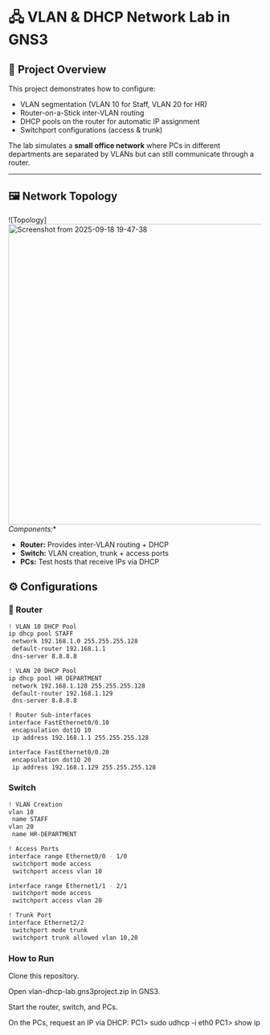 # 🖧 VLAN & DHCP Network Lab in GNS3

## 📌 Project Overview
This project demonstrates how to configure:
- VLAN segmentation (VLAN 10 for Staff, VLAN 20 for HR)
- Router-on-a-Stick inter-VLAN routing
- DHCP pools on the router for automatic IP assignment
- Switchport configurations (access & trunk)

The lab simulates a **small office network** where PCs in different departments are separated by VLANs but can still communicate through a router.

---
## 🖼️ Network Topology
![Topology]
<img width="1012" height="598" alt="Screenshot from 2025-09-18 19-47-38" src="https://github.com/user-attachments/assets/ad763e9b-32aa-4d9d-b632-0e33dad5e0ef" />
*Components:**
- **Router:** Provides inter-VLAN routing + DHCP
- **Switch:** VLAN creation, trunk + access ports
- **PCs:** Test hosts that receive IPs via DHCP

## ⚙️ Configurations

### 🔹 Router
```bash
! VLAN 10 DHCP Pool
ip dhcp pool STAFF
 network 192.168.1.0 255.255.255.128
 default-router 192.168.1.1
 dns-server 8.8.8.8

! VLAN 20 DHCP Pool
ip dhcp pool HR DEPARTMENT
 network 192.168.1.128 255.255.255.128
 default-router 192.168.1.129
 dns-server 8.8.8.8

! Router Sub-interfaces
interface FastEthernet0/0.10
 encapsulation dot1Q 10
 ip address 192.168.1.1 255.255.255.128

interface FastEthernet0/0.20
 encapsulation dot1Q 20
 ip address 192.168.1.129 255.255.255.128
```

### Switch
```bash
! VLAN Creation
vlan 10
 name STAFF
vlan 20
 name HR-DEPARTMENT

! Access Ports
interface range Ethernet0/0 - 1/0
 switchport mode access
 switchport access vlan 10

interface range Ethernet1/1 - 2/1
 switchport mode access
 switchport access vlan 20

! Trunk Port
interface Ethernet2/2
 switchport mode trunk
 switchport trunk allowed vlan 10,20
```
### How to Run

Clone this repository.

Open vlan-dhcp-lab.gns3project.zip in GNS3.

Start the router, switch, and PCs.

On the PCs, request an IP via DHCP:
PC1> sudo udhcp -i eth0
PC1> show ip



